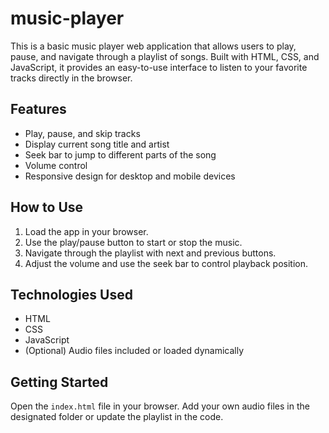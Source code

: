 # music-player
This is a basic music player web application that allows users to play, pause, and navigate through a playlist of songs. Built with HTML, CSS, and JavaScript, it provides an easy-to-use interface to listen to your favorite tracks directly in the browser.
## Features
- Play, pause, and skip tracks
- Display current song title and artist
- Seek bar to jump to different parts of the song
- Volume control
- Responsive design for desktop and mobile devices

## How to Use
1. Load the app in your browser.
2. Use the play/pause button to start or stop the music.
3. Navigate through the playlist with next and previous buttons.
4. Adjust the volume and use the seek bar to control playback position.

## Technologies Used
- HTML
- CSS
- JavaScript
- (Optional) Audio files included or loaded dynamically

## Getting Started
Open the `index.html` file in your browser. Add your own audio files in the designated folder or update the playlist in the code.
